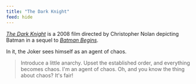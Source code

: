 ```yaml
---
title: "The Dark Knight"
feed: hide
---
```


_[The Dark Knight](https://www.imdb.com/title/tt0468569/?ref_=nv_sr_srsg_0)_ is a 2008 film directed by Christopher Nolan depicting Batman in a sequel to _[Batman Begins](https://www.imdb.com/title/tt0372784/?ref_=nv_sr_srsg_0)_. 

In it, the Joker sees himself as an agent of chaos. 

> Introduce a little anarchy. Upset the established order, and everything becomes chaos. I'm an agent of chaos. Oh, and you know the thing about chaos? It's fair!